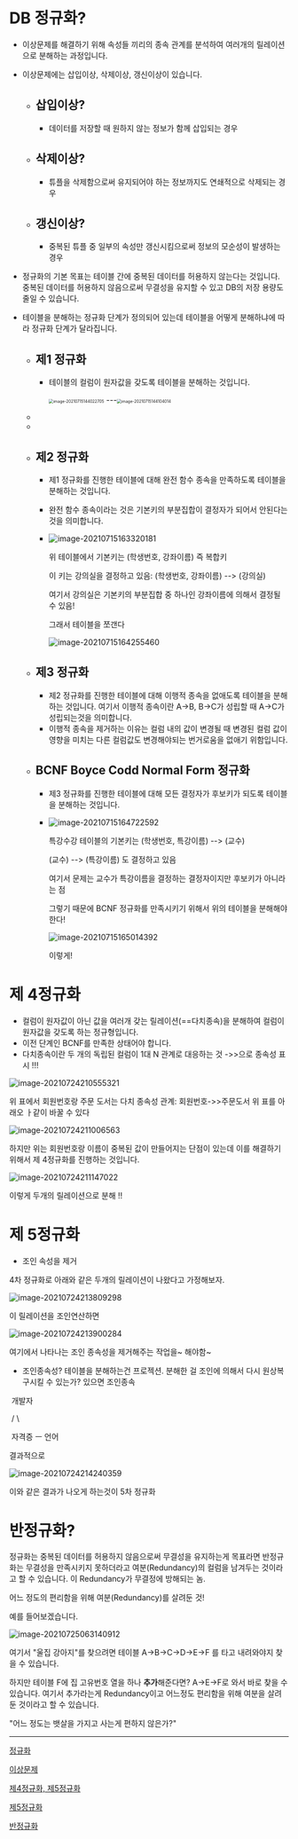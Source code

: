 # **DB 정규화?**

- 이상문제를 해결하기 위해 속성들 끼리의 종속 관계를 분석하여 여러개의 릴레이션으로 분해하는 과정입니다.

- 이상문제에는 삽입이상, 삭제이상, 갱신이상이 있습니다.

  - ## 삽입이상?

    - 데이터를 저장할 때 원하지 않는 정보가 함께 삽입되는 경우

  - ## 삭제이상?

    - 튜플을 삭제함으로써 유지되어야 하는 정보까지도 연쇄적으로 삭제되는 경우

  - ## 갱신이상?

    - 중복된 튜플 중 일부의 속성만 갱신시킴으로써 정보의 모순성이 발생하는 경우

    

- 정규화의 기본 목표는 테이블 간에 중복된 데이터를 허용하지 않는다는 것입니다. 중복된 데이터를 허용하지 않음으로써 무결성을 유지할 수 있고 DB의 저장 용량도 줄일 수 있습니다.

- 테이블을 분해하는 정규화 단계가 정의되어 있는데 테이블을 어떻게 분해하냐에 따라 정규화 단계가 달라집니다.

  - ## 제1 정규화

    - 테이블의 컬럼이 원자값을 갖도록 테이블을 분해하는 것입니다.

      <img src="../image/image-20210715144022705.png" alt="image-20210715144022705" style="zoom:50%;" /> ---<img src="../image/image-20210715144104014.png" alt="image-20210715144104014" style="zoom:50%;" />

  - 

  - 

  - ## 제2 정규화

    - 제1 정규화를 진행한 테이블에 대해 완전 함수 종속을 만족하도록 테이블을 분해하는 것입니다.

    - 완전 함수 종속이라는 것은 기본키의 부분집합이 결정자가 되어서 안된다는 것을 의미합니다.

    - ![image-20210715163320181](../image/image-20210715163320181.png)

      위 테이블에서 기본키는 (학생번호, 강좌이름) 즉 복합키

      이 키는 강의실을 결정하고 있음: (학생번호, 강좌이름) --> (강의실)

      여기서 강의실은 기본키의 부분집합 중 하나인 강좌이름에 의해서 결정될 수 있음!

      그래서 테이블을 쪼갠다

      ![image-20210715164255460](../image/image-20210715164255460.png)

  

  - ## 제3 정규화

    - 제2 정규화를 진행한 테이블에 대해 이행적 종속을 없애도록 테이블을 분해하는 것입니다. 여기서 이행적 종속이란 A->B, B->C가 성립할 때 A->C가 성립되는것을 의미합니다.
    - 이행적 종속을 제거하는 이유는 컬럼 내의 값이 변경될 때 변경된 컬럼 값이 영향을 미치는 다른 컬럼값도 변경해야되는 번거로움을 없애기 위함입니다.

  - ## BCNF Boyce Codd Normal Form 정규화

    - 제3 정규화를 진행한 테이블에 대해 모든 결정자가 후보키가 되도록 테이블을 분해하는 것입니다.

    - ![image-20210715164722592](../image/image-20210715164722592.png)

      특강수강 테이블의 기본키는 (학생번호, 특강이름) --> (교수)

      (교수) --> (특강이름) 도 결정하고 있음

      여기서 문제는 교수가 특강이름을 결정하는 결정자이지만 후보키가 아니라는 점

      그렇기 때문에 BCNF 정규화를 만족시키기 위해서 위의 테이블을 분해해야한다!

      ![image-20210715165014392](../image/image-20210715165014392.png)

      이렇게!



# **제 4정규화**

- 컬럼이 원자값이 아닌 값을 여러개 갖는 릴레이션(==다치종속)을 분해하여 컬럼이 원자값을 갖도록 하는 정규형입니다.
- 이전 단계인 BCNF를 만족한 상태어야 합니다.
- 다치종속이란 두 개의 독립된 컬럼이 1대 N 관계로 대응하는 것 ->>으로 종속성 표시 !!!

![image-20210724210555321](../image/image-20210724210555321.png)

위 표에서 회원번호랑 주문 도서는 다치 종속성 관계:  회원번호->>주문도서
위 표를 아래오 ㅏ같이 바꿀 수 있다

![image-20210724211006563](../image/image-20210724211006563.png)

하지만 위는 회원번호랑 이름이 중복된 값이 만들어지는 단점이 있는데 이를 해결하기 위해서 제 4정규화를 진행하는 것입니다.

![image-20210724211147022](../image/image-20210724211147022.png)

이렇게 두개의 릴레이션으로 분해 !!



# **제 5정규화**

- 조인 속성을 제거

4차 정규화로 아래와 같은 두개의 릴레이션이 나왔다고 가정해보자.

![image-20210724213809298](../image/image-20210724213809298.png)

이 릴레이션을 조인연산하면

![image-20210724213900284](../image/image-20210724213900284.png)

여기에서 나타나는 조인 종속성을 제거해주는 작업을~ 해야함~

* 조인종속성? 테이블을 분해하는건 프로젝션. 분해한 걸 조인에 의해서 다시 원상복구시킬 수 있는가? 있으면 조인종속

​				  개발자

​            /						\

​	자격증			ㅡ			언어



결과적으로

![image-20210724214240359](../image/image-20210724214240359.png)

이와 같은 결과가 나오게 하는것이 5차 정규화

# **반정규화?**

정규화는 중복된 데이터를 허용하지 않음으로써 무결성을 유지하는게 목표라면 반정규화는 무결성을 만족시키지 못하더라고 여분(Redundancy)의 컬럼을 남겨두는 것이라고 할 수 있습니다. 이 Redundancy가 무결정에 방해되는 놈.

어느 정도의 편리함을 위해 여분(Redundancy)를 살려둔 것!

예를 들어보겠습니다.

![image-20210725063140912](../image/image-20210725063140912.png)

여기서 "울집 강아지"를 찾으려면 테이블 A->B->C->D->E->F 를 타고 내려와야지 찾을 수 있습니다.

하지만 테이블 F에 집 고유번호 열을 하나 **추가**해준다면? A->E->F로 와서 바로 찾을 수 있습니다. 여기서 추가라는게 Redundancy이고 어느정도 편리함을 위해 여분을 살려둔 것이라고 할 수 있습니다.

"어느 정도는 뱃살을 가지고 사는게 편하지 않은가?"





-----

[정규화](https://mangkyu.tistory.com/110)

[이상문제](https://nirsa.tistory.com/107)

[제4정규화, 제5정규화](https://zzozzomin08.tistory.com/12)

[제5정규화](https://nirsa.tistory.com/107)

[반정규화](https://gibles-deepmind.tistory.com/12)
